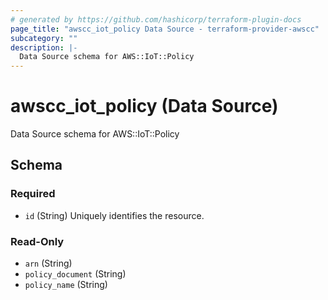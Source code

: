 ```yaml
---
# generated by https://github.com/hashicorp/terraform-plugin-docs
page_title: "awscc_iot_policy Data Source - terraform-provider-awscc"
subcategory: ""
description: |-
  Data Source schema for AWS::IoT::Policy
---
```


# awscc_iot_policy (Data Source)

Data Source schema for AWS::IoT::Policy



<!-- schema generated by tfplugindocs -->
## Schema

### Required

- `id` (String) Uniquely identifies the resource.

### Read-Only

- `arn` (String)
- `policy_document` (String)
- `policy_name` (String)
